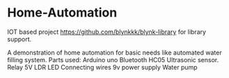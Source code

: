 # Home-Automation
IOT based project
https://github.com/blynkkk/blynk-library for library support.

A demonstration of home automation for basic needs like automated water filling system.
Parts used:
Arduino uno
Bluetooth HC05
Ultrasonic sensor.
Relay 5V
LDR
LED
Connecting wires
9v power supply
Water pump
